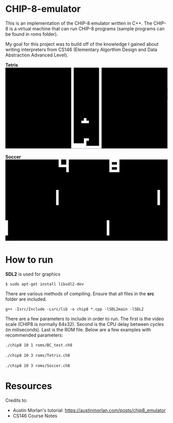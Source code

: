 # CHIP-8-emulator
This is an implementation of the CHIP-8 emulator written in C++. The CHIP-8 is a virtual machine that can run CHIP-8 programs (sample programs can be found in roms folder). 

My goal for this project was to build off of the knowledge I gained about writing interpreters from CS146 (Elementary Algorthim Design and Data Abstraction Advanced Level).

**Tetris**
![Tetris](/img/tetris.png "CHIP8 Tetris")

**Soccer**
![Soccer](/img/soccer.png "CHIP8 Soccer")

# How to run
**SDL2** is used for graphics
```
$ sudo apt-get install libsdl2-dev
```
There are various methods of compiling. Ensure that all files in the **src** folder are included. 
```
g++ -Isrc/Include -Lsrc/lib -o chip8 *.cpp -lSDL2main -lSDL2
```
There are a few parameters to include in order to run. The first is the video scale (CHIP8 is normally 64x32). Second is the CPU delay between cycles (in miliseconds). Last is the ROM file. Below are a few examples with recommended parameters:
```
./chip8 10 1 roms/BC_test.ch8

./chip8 10 3 roms/Tetris.ch8

./chip8 10 3 roms/Soccer.ch8 
```
# Resources
Credits to:
- Austin Morlan's tutorial: https://austinmorlan.com/posts/chip8_emulator
- CS146 Course Notes 
